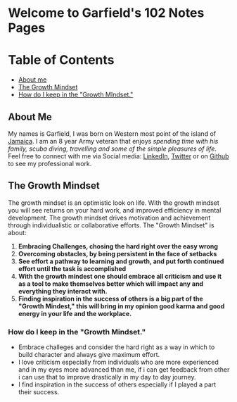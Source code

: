 # Welcome to Garfield's 102 Notes Pages

# Table of Contents
- [About me](#About-Me)  
- [The Growth Mindset](#The-Growth-Mindset)
- [How do I keep in the "Growth MIndset."](#How-do-I-keep-in-the-"Grwoth-Mindset") 
## About Me 
My names is Garfield, I was born on Western most point of the island of [Jamaica](https://www.britannica.com/place/Jamaica.md). I am an 8 year Army veteran that enjoys _spending time with his family, scuba diving, travelling and some of the simple pleasures of life_. Feel free to connect with me via Social media: [LinkedIn](https://www.linkedin.com/in/garfieldgrant/), [Twitter](https://twitter.com/d_faded1) or on [Github](https://github.com/Marleyman876) to see my professional work. 

## The Growth Mindset

The growth mindset is an optimistic look on life. With the growth mindset you will see returns on your hard work, and improved efficiency in mental development. The growth mindset drives motivation and achievement through individualistic or collaborative efforts. The "Growth Mindset" is about: 
1. **Embracing Challenges, chosing the hard right over the easy wrong**
2. **Overcoming obstacles, by being persistent in the face of setbacks** 
3. **See effort a pathway to learning and growth, and put forth continued effort until the task is accomplished** 
4. **With the growth mindest one should embrace all criticism and use it as a tool to make themselves better which will impact any and everything they interact with.** 
5. **Finding inspiration in the success of others is a big part of the "Growth Mindest," this will bring in my opinion good karma and good energy in your life and the workplace.** 

### How do I keep in the "Growth Mindset."
- Embrace challeges and consider the hard right as a way in which to build character and always give maximum effort. 
- I love criticism especially from individuals who are more experienced and in my eyes more advanced than me, if i can get feedback from other i can use that to improve drastically in my day to day journey.
- I find inspiration in the success of others especially if I played a part their success.  
